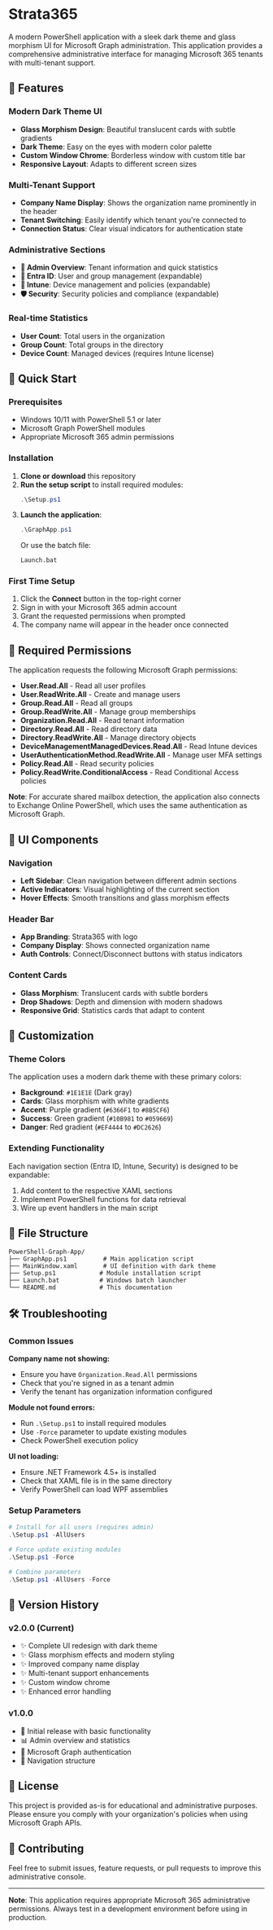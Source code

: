 # Strata365

A modern PowerShell application with a sleek dark theme and glass morphism UI for Microsoft Graph administration. This application provides a comprehensive administrative interface for managing Microsoft 365 tenants with multi-tenant support.

## 🌟 Features

### Modern Dark Theme UI
- **Glass Morphism Design**: Beautiful translucent cards with subtle gradients
- **Dark Theme**: Easy on the eyes with modern color palette
- **Custom Window Chrome**: Borderless window with custom title bar
- **Responsive Layout**: Adapts to different screen sizes

### Multi-Tenant Support
- **Company Name Display**: Shows the organization name prominently in the header
- **Tenant Switching**: Easily identify which tenant you're connected to
- **Connection Status**: Clear visual indicators for authentication state

### Administrative Sections
- **🏢 Admin Overview**: Tenant information and quick statistics
- **🔐 Entra ID**: User and group management (expandable)
- **📱 Intune**: Device management and policies (expandable)
- **🛡️ Security**: Security policies and compliance (expandable)

### Real-time Statistics
- **User Count**: Total users in the organization
- **Group Count**: Total groups in the directory
- **Device Count**: Managed devices (requires Intune license)

## 🚀 Quick Start

### Prerequisites
- Windows 10/11 with PowerShell 5.1 or later
- Microsoft Graph PowerShell modules
- Appropriate Microsoft 365 admin permissions

### Installation

1. **Clone or download** this repository
2. **Run the setup script** to install required modules:
   ```powershell
   .\Setup.ps1
   ```
3. **Launch the application**:
   ```powershell
   .\GraphApp.ps1
   ```
   Or use the batch file:
   ```cmd
   Launch.bat
   ```

### First Time Setup

1. Click the **Connect** button in the top-right corner
2. Sign in with your Microsoft 365 admin account
3. Grant the requested permissions when prompted
4. The company name will appear in the header once connected

## 🔐 Required Permissions

The application requests the following Microsoft Graph permissions:

- **User.Read.All** - Read all user profiles
- **User.ReadWrite.All** - Create and manage users
- **Group.Read.All** - Read all groups
- **Group.ReadWrite.All** - Manage group memberships
- **Organization.Read.All** - Read tenant information
- **Directory.Read.All** - Read directory data
- **Directory.ReadWrite.All** - Manage directory objects
- **DeviceManagementManagedDevices.Read.All** - Read Intune devices
- **UserAuthenticationMethod.ReadWrite.All** - Manage user MFA settings
- **Policy.Read.All** - Read security policies
- **Policy.ReadWrite.ConditionalAccess** - Read Conditional Access policies

**Note**: For accurate shared mailbox detection, the application also connects to Exchange Online PowerShell, which uses the same authentication as Microsoft Graph.

## 🎨 UI Components

### Navigation
- **Left Sidebar**: Clean navigation between different admin sections
- **Active Indicators**: Visual highlighting of the current section
- **Hover Effects**: Smooth transitions and glass morphism effects

### Header Bar
- **App Branding**: Strata365 with logo
- **Company Display**: Shows connected organization name
- **Auth Controls**: Connect/Disconnect buttons with status indicators

### Content Cards
- **Glass Morphism**: Translucent cards with subtle borders
- **Drop Shadows**: Depth and dimension with modern shadows
- **Responsive Grid**: Statistics cards that adapt to content

## 🔧 Customization

### Theme Colors
The application uses a modern dark theme with these primary colors:
- **Background**: `#1E1E1E` (Dark gray)
- **Cards**: Glass morphism with white gradients
- **Accent**: Purple gradient (`#6366F1` to `#8B5CF6`)
- **Success**: Green gradient (`#10B981` to `#059669`)
- **Danger**: Red gradient (`#EF4444` to `#DC2626`)

### Extending Functionality
Each navigation section (Entra ID, Intune, Security) is designed to be expandable:

1. Add content to the respective XAML sections
2. Implement PowerShell functions for data retrieval
3. Wire up event handlers in the main script

## 📁 File Structure

```
PowerShell-Graph-App/
├── GraphApp.ps1          # Main application script
├── MainWindow.xaml       # UI definition with dark theme
├── Setup.ps1            # Module installation script
├── Launch.bat           # Windows batch launcher
└── README.md            # This documentation
```

## 🛠️ Troubleshooting

### Common Issues

**Company name not showing:**
- Ensure you have `Organization.Read.All` permissions
- Check that you're signed in as a tenant admin
- Verify the tenant has organization information configured

**Module not found errors:**
- Run `.\Setup.ps1` to install required modules
- Use `-Force` parameter to update existing modules
- Check PowerShell execution policy

**UI not loading:**
- Ensure .NET Framework 4.5+ is installed
- Check that XAML file is in the same directory
- Verify PowerShell can load WPF assemblies

### Setup Parameters

```powershell
# Install for all users (requires admin)
.\Setup.ps1 -AllUsers

# Force update existing modules
.\Setup.ps1 -Force

# Combine parameters
.\Setup.ps1 -AllUsers -Force
```

## 🔄 Version History

### v2.0.0 (Current)
- ✨ Complete UI redesign with dark theme
- ✨ Glass morphism effects and modern styling
- ✨ Improved company name display
- ✨ Multi-tenant support enhancements
- ✨ Custom window chrome
- ✨ Enhanced error handling

### v1.0.0
- 🎉 Initial release with basic functionality
- 📊 Admin overview and statistics
- 🔐 Microsoft Graph authentication
- 📱 Navigation structure

## 📝 License

This project is provided as-is for educational and administrative purposes. Please ensure you comply with your organization's policies when using Microsoft Graph APIs.

## 🤝 Contributing

Feel free to submit issues, feature requests, or pull requests to improve this administrative console.

---

**Note**: This application requires appropriate Microsoft 365 administrative permissions. Always test in a development environment before using in production.
